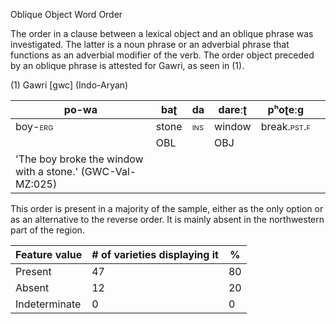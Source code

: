 Oblique Object Word Order

The order in a clause between a lexical object and an oblique phrase was
investigated. The latter is a noun phrase or an adverbial phrase that
functions as an adverbial modifier of the verb. The order object
preceded by an oblique phrase is attested for Gawri, as seen in (1).

(1) Gawri \[gwc\] (Indo-Aryan)

| po-wa                                                     | baʈ                                | da                                 | dareːʈ | pʰoʈeːg                                    |     |
|-----------------------------------------------------------|------------------------------------|------------------------------------|--------|--------------------------------------------|-----|
| boy-<span class="smallcaps">erg</span>                    | stone                              | <span class="smallcaps">ins</span> | window | break.<span class="smallcaps">pst.f</span> |     |
|                                                           | <span class="smallcaps">OBL</span> |                                    | OBJ    |                                            |     |
| 'The boy broke the window with a stone.' (GWC-Val-MZ:025) |                                    |                                    |        |                                            |     |

This order is present in a majority of the sample, either as the only
option or as an alternative to the reverse order. It is mainly absent in
the northwestern part of the region.

| Feature value | \# of varieties displaying it | \%  |
|---------------|-------------------------------|-----|
| Present       | 47                            | 80  |
| Absent        | 12                            | 20  |
| Indeterminate | 0                             | 0   |
